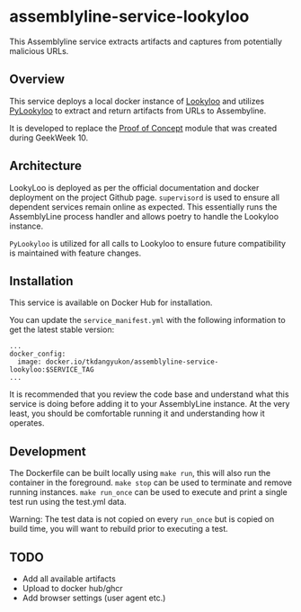 # assemblyline-service-lookyloo
 This Assemblyline service extracts artifacts and captures from potentially malicious URLs. 

## Overview

This service deploys a local docker instance of [Lookyloo](https://github.com/Lookyloo/lookyloo) and utilizes [PyLookyloo](https://github.com/Lookyloo/PyLookyloo?tab=readme-ov-file) to extract and return artifacts from URLs to Assembyline.

It is developed to replace the [Proof of Concept](https://github.com/Government-of-Yukon-IT-Security/assemblyline-service-lacus) module that was created during GeekWeek 10. 

## Architecture

LookyLoo is deployed as per the official documentation and docker deployment on the project Github page. `supervisord` is used to ensure all dependent services remain online as expected. This essentially runs the AssemblyLine process handler and allows poetry to handle the Lookyloo instance. 

`PyLookyloo` is utilized for all calls to Lookyloo to ensure future compatibility is maintained with feature changes. 

## Installation

This service is available on Docker Hub for installation. 

You can update the `service_manifest.yml` with the following information to get the latest stable version:

```
...
docker_config:
  image: docker.io/tkdangyukon/assemblyline-service-lookyloo:$SERVICE_TAG
...
```

It is recommended that you review the code base and understand what this service is doing before adding it to your AssemblyLine instance. At the very least, you should be comfortable running it and understanding how it operates. 

## Development

The Dockerfile can be built locally using `make run`, this will also run the container in the foreground. `make stop` can be used to terminate and remove running instances. `make run_once` can be used to execute and print a single test run using the test.yml data. 

Warning: The test data is not copied on every `run_once` but is copied on build time, you will want to rebuild prior to executing a test.

## TODO

- Add all available artifacts
- Upload to docker hub/ghcr
- Add browser settings (user agent etc.)
